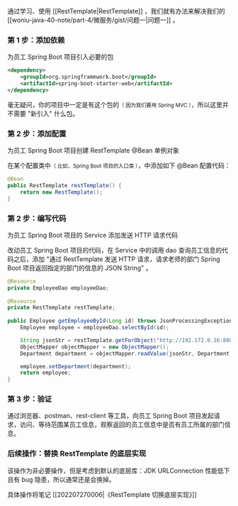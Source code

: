 通过学习、使用 [[RestTemplate|RestTemplate]] ，我们就有办法来解决我们的 [[woniu-java-40-note/part-4/微服务/gist/问题一|问题一]] 。

### 第 1 步：添加依赖

为员工 Spring Boot 项目引入必要的包

```xml
<dependency>  
    <groupId>org.springframework.boot</groupId>  
    <artifactId>spring-boot-starter-web</artifactId>  
</dependency>
```

毫无疑问，你的项目中一定是有这个包的<small>（ 因为我们要用 Spring MVC ）</small>，所以这里并不需要 "新引入" 什么包。

### 第 2 步：添加配置

为员工 Spring Boot 项目创建 RestTemplate @Bean 单例对象

在某个配置类中<small>（ 比如，Spring Boot 项目的入口类 ）</small>，中添加如下 @Bean 配置代码：

```java
@Bean  
public RestTemplate restTemplate() {  
    return new RestTemplate();  
}
```

### 第 2 步：编写代码

为员工 Spring Boot 项目的 Service 添加发送 HTTP 请求代码

改动员工 Spring Boot 项目的代码，在 Service 中的调用 dao 查询员工信息的代码之后，添加 "通过 RestTemplate 发送 HTTP 请求，请求老师的部门 Spring Boot 项目返回指定的部门的信息的 JSON String" 。

```java
@Resource  
private EmployeeDao employeeDao;  
  
@Resource  
private RestTemplate restTemplate;  
  
public Employee getEmployeeById(Long id) throws JsonProcessingException {
    Employee employee = employeeDao.selectById(id); 

	String jsonStr = restTemplate.getForObject("http://192.172.0.16:8080/department?id=" + id, String.class);  
	ObjectMapper objectMapper = new ObjectMapper();  
	Department department = objectMapper.readValue(jsonStr, Department.class);

    employee.setDepartment(department);  
    return employee;  
}
```

### 第 3 步：验证

通过浏览器、postman、rest-client 等工具，向员工 Spring Boot 项目发起请求，访问、等待范围某员工信息，观察返回的员工信息中是否有员工所属的部门信息。

### 后续操作：替换 RestTemplate 的底层实现

该操作为非必要操作，但是考虑到默认的底层库：JDK URLConnection 性能低下且有 bug 隐患，所以通常还是会换掉。

具体操作将笔记 [[202207270006|《RestTemplate 切换底层实现》]]


